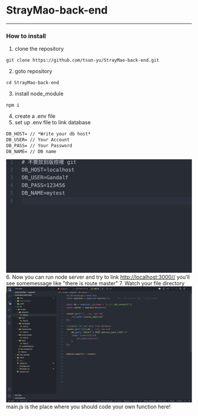 # StrayMao-back-end

---

### How to install

1. clone the repository

```
git clone https://github.com/tsun-yu/StrayMao-back-end.git
```

2. goto repository

```
cd StrayMao-back-end
```

3. install node_module

```
npm i
```

4. create a .env file
5. set up .env file to link database

```
DB_HOST= // *Write your db host*
DB_USER= // Your Account
DB_PASS= // Your Password
DB_NAME= // DB name
```

![example](./data/example.png "example") 6. Now you can run node server and try to link <http://localhost:3000//>
you'll see somemessage like "there is route master" 7. Watch your file directory
![code here](./data/code_here.png "Code Here")
main.js is the place where you should code your own function here!
